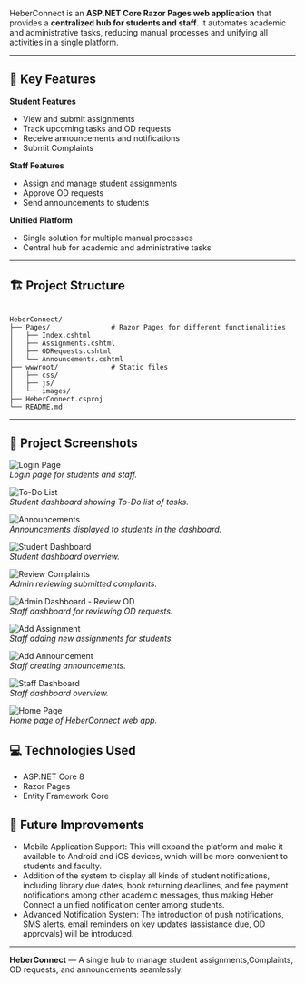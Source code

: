 

HeberConnect is an **ASP.NET Core Razor Pages web application** that provides a **centralized hub for students and staff**. It automates academic and administrative tasks, reducing manual processes and unifying all activities in a single platform.

---

## 🌟 Key Features

**Student Features**
- View and submit assignments
- Track upcoming tasks and OD requests
- Receive announcements and notifications
- Submit Complaints

**Staff Features**
- Assign and manage student assignments
- Approve OD requests
- Send announcements to students

**Unified Platform**
- Single solution for multiple manual processes
- Central hub for academic and administrative tasks

---

## 🏗️ Project Structure

```

HeberConnect/
├── Pages/               # Razor Pages for different functionalities
│   ├── Index.cshtml
│   ├── Assignments.cshtml
│   ├── ODRequests.cshtml
│   └── Announcements.cshtml
├── wwwroot/             # Static files
│   ├── css/
│   ├── js/
│   └── images/
├── HeberConnect.csproj
└── README.md

````

---

## 📸 Project Screenshots

![Login Page](HeberConnect/wwwroot/images/login.png)  
*Login page for students and staff.*

![To-Do List](HeberConnect/wwwroot/images/todo.png)  
*Student dashboard showing To-Do list of tasks.*

![Announcements](HeberConnect/wwwroot/images/ann.png)  
*Announcements displayed to students in the dashboard.*

![Student Dashboard](HeberConnect/wwwroot/images/stu.png)  
*Student dashboard overview.*

![Review Complaints](HeberConnect/wwwroot/images/rv-cmpl.png)  
*Admin reviewing submitted complaints.*

![Admin Dashboard - Review OD](HeberConnect/wwwroot/images/rev-od.png)  
*Staff dashboard for reviewing OD requests.*

![Add Assignment](HeberConnect/wwwroot/images/add-asgn.png)  
*Staff adding new assignments for students.*

![Add Announcement](HeberConnect/wwwroot/images/add-ann.png)  
*Staff creating announcements.*

![Staff Dashboard](HeberConnect/wwwroot/images/stf.png)  
*Staff dashboard overview.*

![Home Page](HeberConnect/wwwroot/images/home.png)  
*Home page of HeberConnect web app.*


## 💻 Technologies Used

* ASP.NET Core 8
* Razor Pages
* Entity Framework Core 
## 📌 Future Improvements
-	Mobile Application Support: This will expand the platform and make it available to Android and iOS devices, which will be more convenient to students and faculty.
-	Addition of the system to display all kinds of student notifications, including library due dates, book returning deadlines, and fee payment notifications among other academic messages, thus making Heber Connect a unified notification center among students.
-	Advanced Notification System: The introduction of push notifications, SMS alerts, email reminders on key updates (assistance due, OD approvals) will be introduced.






---

**HeberConnect** — A single hub to manage student assignments,Complaints, OD requests, and announcements seamlessly.

